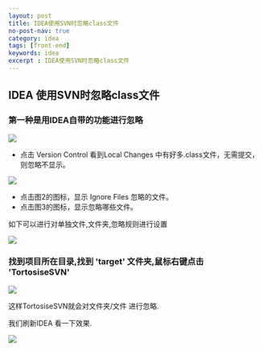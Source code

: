 ```yaml
---
layout: post
title: IDEA使用SVN时忽略class文件
no-post-nav: true
category: idea
tags: [front-end]
keywords: idea
excerpt : IDEA使用SVN时忽略class文件
---
```


## IDEA 使用SVN时忽略class文件

### 第一种是用IDEA自带的功能进行忽略

![](https://luopengfei3000.github.io/assets/images/2019/idea/2019-03-27-idea-svn/05.png)

- 点击 Version Control 看到Local Changes 中有好多.class文件，无需提交，则忽略不显示。

![](https://luopengfei3000.github.io/assets/images/2019/idea/2019-03-27-idea-svn/01.png)

- 点击图2的图标，显示 Ignore Files 忽略的文件。
- 点击图3的图标，显示忽略哪些文件。

如下可以进行对单独文件,文件夹,忽略规则进行设置 

![](https://luopengfei3000.github.io/assets/images/2019/idea/2019-03-27-idea-svn/02.png)

### 找到项目所在目录,找到  'target' 文件夹,鼠标右键点击 'TortosiseSVN'
 
![](https://luopengfei3000.github.io/assets/images/2019/idea/2019-03-27-idea-svn/03.png)

这样TortosiseSVN就会对文件夹/文件 进行忽略. 

我们刷新IDEA 看一下效果. 

![](https://luopengfei3000.github.io/assets/images/2019/idea/2019-03-27-idea-svn/04.png)

